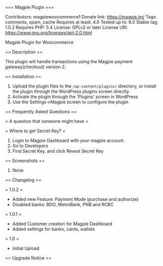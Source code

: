=== Magpie Plugin ===

Contributors: magpiewoocommerce1 
Donate link: https://magpie.im/ 
Tags: comments, spam, cache 
Requires at least: 4.0 
Tested up to: 6.0
Stable tag: 1.0.2 
Requires PHP: 5.4 
License: GPLv2 or later 
License URI: https://www.gnu.org/licenses/gpl-2.0.html 

Magpie Plugin for Woocommerce

== Description ==

This plugin will handle transactions using the Magpie payment gateway(checkout) version 2.


== Installation ==

1. Upload the plugin files to the `/wp-content/plugins/` directory, or install the plugin through the WordPress plugins screen directly.
2. Activate the plugin through the 'Plugins' screen in WordPress
3. Use the Settings->Magpie screen to configure the plugin

== Frequently Asked Questions ==

= A question that someone might have =

= Where to get Secret Key? =

1. Login to Magpie Dashboard with your magpie account.
2. Go to Developers
3. Find Secret Key, and click Reveal Secret Key

== Screenshots ==

1. None

== Changelog ==

= 1.0.2 =

* Added new Feature: Payment Mode (purchase and authorize)
* Disabled banks: BDO, MetroBank, PNB and RCBC

= 1.0.1 =

* Added Customer creation for Magpie Dashboard
* Added settings for banks, cards, wallets

= 1.0 =

* Initial Upload


== Upgrade Notice ==
